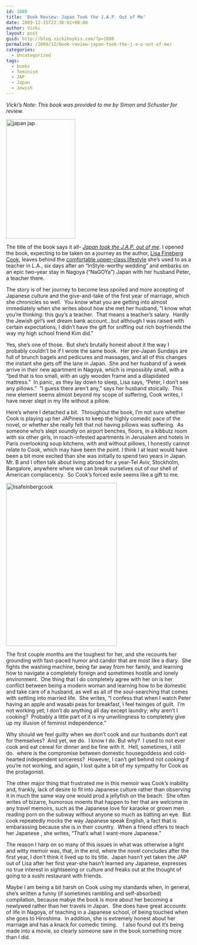 ```yaml
---
id: 1880
title: 'Book Review: Japan Took the J.A.P. Out of Me'
date: 2009-12-15T22:36:01+00:00
author: Vicki
layout: post
guid: http://blog.vickiboykis.com/?p=1880
permalink: /2009/12/book-review-japan-took-the-j-a-p-out-of-me/
categories:
  - Uncategorized
tags:
  - books
  - feminism
  - JAP
  - Japan
  - Jewish
---
```

_Vicki&#8217;s Note: This book was provided to me by Simon and Schuster for review._ 

[<img class="aligncenter size-full wp-image-1893" title="japan jap" src="http://blog.vickiboykis.com/wp-content/uploads/2009/12/japan-jap.png" alt="japan jap" width="188" height="325" />](http://blog.vickiboykis.com/wp-content/uploads/2009/12/japan-jap.png)

The title of the book says it all- [_Japan took the J.A.P. out of me_](http://www.amazon.com/Japan-Took-J-P-Out/dp/1439110034). I opened the book, expecting to be taken on a journey as the author, [Lisa Fineberg Cook](http://www.lisafinebergcook.com/), leaves behind the [comfortable upper-class lifestyle](http://en.wikipedia.org/wiki/Jewish-American_princess) she&#8217;s used to as a teacher in L.A., six days after an &#8220;InStyle-worthy wedding&#8221; and embarks on an epic two-year stay in Nagoya (&#8220;NaGOYa&#8221;) Japan with her husband Peter, a teacher there.

The story is of her journey to become less spoiled and more accepting of Japanese culture and the give-and-take of the first year of marriage, which she chronicles so well.  You know what you are getting into almost immediately when she writes about how she met her husband, &#8220;I know what you&#8217;re thinking: this guy&#8217;s a teacher.  That means a teacher&#8217;s salary.  Hardly the Jewish girl&#8217;s wet dream bank account&#8230;but although I was raised with certain expectations, I didn&#8217;t have the gift for sniffing out rich boyfriends the way my high school friend Kim did.&#8221;

Yes, she&#8217;s one of those.  But she&#8217;s brutally honest about it the way I probably couldn&#8217;t be if I wrote the same book.  Her pre-Japan Sundays are full of brunch bagels and pedicures and massages, and all of this changes the instant she gets off the lane in Japan.  She and her husband of a week arrive in their new apartment in Nagoya, which is impossibly small, with a &#8220;bed that is too small, with an ugly wooden frame and a dilapidated mattress.&#8221;  In panic, as they lay down to sleep, Lisa says, &#8220;Peter, I don&#8217;t see any pillows.&#8221;  &#8220;I guess there aren&#8217;t any,&#8221; says her husband stoically.  This new element seems almost beyond my scope of suffering, Cook writes, I have never slept in my life without a pillow.

Here&#8217;s where I detached a bit.  Throughout the book, I&#8217;m not sure whether Cook is playing up her JAPiness to keep the highly comedic pace of the novel, or whether she really felt that not having pillows was suffering.  As someone who&#8217;s slept soundly on airport benches, floors, in a kibbutz room with six other girls, in roach-infested apartments in Jerusalem and hotels in Paris overlooking soup kitchens, with and without pillows, I honestly cannot relate to Cook, which may have been the point. I think I at least would have been a bit more excited than she was initially to spend two years in Japan.  Mr. B and I often talk about living abroad for a year-Tel Aviv, Stockholm, Bangalore, anywhere where we can break ourselves out of our shell of American complacency.  So Cook&#8217;s forced exile seems like a gift to me.

[<img class="aligncenter size-full wp-image-1895" title="lisafeinbergcook" src="http://blog.vickiboykis.com/wp-content/uploads/2009/12/lisafeinbergcook.jpg" alt="lisafeinbergcook" width="301" height="444" />](http://blog.vickiboykis.com/wp-content/uploads/2009/12/lisafeinbergcook.jpg)

The first couple months are the toughest for her, and she recounts her grounding with fast-paced humor and candor that are most like a diary.  She fights the washing machine, being far away from her family, and learning how to navigate a completely foreign and sometimes hostile and lonely environment.  One thing that I do completely agree with her on is her conflict between being a modern woman and learning how to be domestic and take care of a husband, as well as all of the soul-searching that comes with settling into married life.  She writes, &#8220;I confess that when I watch Peter having an apple and wasabi peas for breakfast, I feel twinges of guilt.  I&#8217;m not working yet; I don&#8217;t do anything all day except laundry; why aren&#8217;t I cooking?  Probably a little part of it is my unwillingness to completely give up my illusion of feminist independence.&#8221;

Why should we feel guilty when we don&#8217;t cook and our husbands don&#8217;t eat for themselves?  And yet, we do.  I know I do. But why?  I used to not ever cook and eat cereal for dinner and be fine with it.  Hell, sometimes, I still do.  where is the compromise between domestic housegoddess and cold-hearted independent sorceress?  However, I can&#8217;t get behind not cooking if you&#8217;re not working, and again, I lost quite a bit of my sympathy for Cook as the protagonist.

The other major thing that frustrated me in this memoir was Cook&#8217;s inability and, frankly, lack of desire to fit into Japanese culture rather than observing it in much the same way one would prod a jellyfish on the beach.  She often writes of bizarre, humorous moents that happen to her that are welcome in any travel memoirs, such as the Japanese love for karaoke or grown men reading porn on the subway without anyone so much as batting an eye.  But cook repeatedly mocks the way Japanese speak English, a fact that is embarassing because she is in their country.  When a friend offers to teach her Japanese , she writes, &#8220;That&#8217;s what I want-more Japanese.&#8221;

The reason I harp on so many of this issues in what was otherwise a light and witty memoir was, that, in the end, where the novel concludes after the first year, I don&#8217;t think it lived up to its title.  Japan hasn&#8217;t yet taken the JAP out of Lisa after her first year-she hasn&#8217;t learned any Japanese, expresses no true interest in sightseeing or culture and freaks out at the thought of going to a sushi restaurant with friends.

Maybe I am being a bit harsh on Cook using my standards when, in general, she&#8217;s written a funny (if sometimes rambling and self-absorbed) compilation, because mabye the book is more about her becoming a newlywed rather than her travels in Japan.  She does have great accounts of life in Nagoya, of teaching in a Japanese school, of being touched when she goes to Hiroshima.  In addition, she is extremely honest about her marriage and has a knack for comedic timing.    I also found out it&#8217;s being made into a movie, so clearly someone saw in the book something more than I did.
